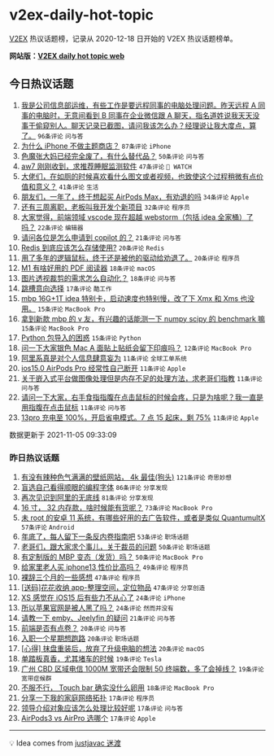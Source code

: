 # v2ex-daily-hot-topic

[V2EX](https://www.v2ex.com/) 热议话题榜，记录从 2020-12-18 日开始的 V2EX 热议话题榜单。

**网站版：[V2EX daily hot topic web](https://boojack.github.io/v2ex-daily-hot-topic-web/)**

## 今日热议话题

<!-- TODAY BEGIN -->

1. [我是公司信息部运维，有些工作是要远程同事的电脑处理问题。昨天远程 A 同事的电脑时，无意间看到 B 同事在企业微信跟 A 聊天，指名道姓说我天天没事干偷窥别人。聊天记录已截图，请问我该怎么办？经理说让我大度点，算了。](https://www.v2ex.com/t/813228) `96条评论` `问与答`
1. [为什么 iPhone 不做主题商店？](https://www.v2ex.com/t/813186) `87条评论` `iPhone`
1. [色魔张大妈已经完全废了，有什么替代品？](https://www.v2ex.com/t/813227) `50条评论` `问与答`
1. [aw7 刚刚收到，求推荐睡眠监测软件](https://www.v2ex.com/t/813235) `47条评论` ` WATCH`
1. [大佬们，在如厕的时候喜欢看什么图文或者视频，也致使这个过程稍微有点价值和意义？](https://www.v2ex.com/t/813206) `41条评论` `生活`
1. [朋友们，一年了，终于想起买 AirPods Max，有劝退的吗](https://www.v2ex.com/t/813277) `34条评论` `Apple`
1. [还有三周离职，老板叫我开发个新项目](https://www.v2ex.com/t/813262) `32条评论` `程序员`
1. [大家觉得，前端领域 vscode 现在超越 webstorm（包括 idea 全家桶）了吗？](https://www.v2ex.com/t/813253) `22条评论` `编辑器`
1. [请问各位是怎么申请到 copilot 的？](https://www.v2ex.com/t/813188) `21条评论` `问与答`
1. [Redis 到底应该怎么存储使用?](https://www.v2ex.com/t/813275) `20条评论` `Redis`
1. [用了多年的逻辑鼠标，终于还是被他的驱动给劝退了。](https://www.v2ex.com/t/813223) `20条评论` `程序员`
1. [M1 有啥好用的 PDF 阅读器](https://www.v2ex.com/t/813270) `18条评论` `macOS`
1. [图片透视裁剪的需求怎么自动化？](https://www.v2ex.com/t/813225) `18条评论` `问与答`
1. [跳槽意向选择](https://www.v2ex.com/t/813190) `17条评论` `酷工作`
1. [mbp 16G+1T idea 特别卡，启动速度也特别慢，改了下 Xmx 和 Xms 也没用。](https://www.v2ex.com/t/813292) `15条评论` `MacBook Pro`
1. [拿到新款 mbp 的 v 友，有兴趣的话能测一下 numpy scipy 的 benchmark 嘛](https://www.v2ex.com/t/813232) `15条评论` `MacBook Pro`
1. [Python 包导入的困惑](https://www.v2ex.com/t/813185) `15条评论` `Python`
1. [问一下大家银色 Mac A 面贴上贴纸会留下印痕吗？](https://www.v2ex.com/t/813189) `12条评论` `MacBook Pro`
1. [阿里系真是对个人信息肆意妄为](https://www.v2ex.com/t/813276) `11条评论` `全球工单系统`
1. [ios15.0 AirPods Pro 经常性自己断开](https://www.v2ex.com/t/813266) `11条评论` `Apple`
1. [关于嵌入式平台做图像处理但是内存不足的处理方法，求老哥们指教](https://www.v2ex.com/t/813245) `11条评论` `问与答`
1. [请问一下大家，右手食指指腹在点击鼠标的时候会疼，只是为啥呢？我一直是用指腹在点击鼠标](https://www.v2ex.com/t/813202) `11条评论` `问与答`
1. [13pro 充电至 100%，开启省电模式。7 点 15 起床，剩 75%](https://www.v2ex.com/t/813191) `11条评论` `Apple`

数据更新于 2021-11-05 09:33:09

<!-- TODAY END -->

### 昨日热议话题

<!-- YESTERDAY BEGIN -->

1. [有没有辣种色气满满的壁纸网站， 4k 最佳(狗头)](https://www.v2ex.com/t/812914) `121条评论` `奇思妙想`
1. [盲选自己看得顺眼的编程字体](https://www.v2ex.com/t/812961) `86条评论` `分享发现`
1. [再次见识到阿里的无底线](https://www.v2ex.com/t/812921) `81条评论` `分享发现`
1. [16 寸， 32 内存款，啥时候能有货呢？](https://www.v2ex.com/t/812920) `73条评论` `MacBook Pro`
1. [未 root 的安卓 11 系统，有哪些好用的去广告软件，或者是类似 QuantumultX](https://www.v2ex.com/t/812939) `57条评论` `Android`
1. [年底了，每人留下一条反内卷指南吧](https://www.v2ex.com/t/813011) `53条评论` `职场话题`
1. [老哥们，跟大家求个事儿，关于裁员的问题](https://www.v2ex.com/t/812985) `50条评论` `职场话题`
1. [有定制版的 MBP 变态（发货）吗？](https://www.v2ex.com/t/813016) `50条评论` `MacBook Pro`
1. [给家里老人买 iphone13 性价比高吗？](https://www.v2ex.com/t/812951) `49条评论` `程序员`
1. [裸辞三个月的一些感想](https://www.v2ex.com/t/813107) `47条评论` `程序员`
1. [[送码]花花收纳 app-整理空间，定位物品](https://www.v2ex.com/t/812919) `47条评论` `分享创造`
1. [XS 感觉在 iOS15 后有些力不从心了](https://www.v2ex.com/t/813080) `24条评论` `iPhone`
1. [所以苹果官网是被人黑了吗？](https://www.v2ex.com/t/813047) `24条评论` `然而并没有`
1. [请教一下 emby、Jeelyfin 的疑问](https://www.v2ex.com/t/812899) `21条评论` `问与答`
1. [前端是否有点卷？](https://www.v2ex.com/t/813069) `20条评论` `问与答`
1. [入职一个星期想跑路](https://www.v2ex.com/t/812998) `20条评论` `职场话题`
1. [[心得] 抹盘重装后，放弃了升级电脑的想法](https://www.v2ex.com/t/812933) `20条评论` `macOS`
1. [单踏板真香，尤其堵车的时候](https://www.v2ex.com/t/813084) `19条评论` `Tesla`
1. [广州 CBD 区域电信 1000M 宽带还会限制 50 终端数，多了会掉线？](https://www.v2ex.com/t/812966) `19条评论` `宽带症候群`
1. [不服不行， Touch bar 确实没什么卵用](https://www.v2ex.com/t/813056) `18条评论` `MacBook Pro`
1. [分享一下我的家庭网络拓扑](https://www.v2ex.com/t/813150) `17条评论` `程序员`
1. [领导介绍对象应该怎么处理比较好呢](https://www.v2ex.com/t/813081) `17条评论` `问与答`
1. [AirPods3 vs AirPro 选哪个](https://www.v2ex.com/t/813066) `17条评论` `Apple`

<!-- YESTERDAY END -->

---

💡 Idea comes from [justjavac 迷渡](https://github.com/justjavac/)
